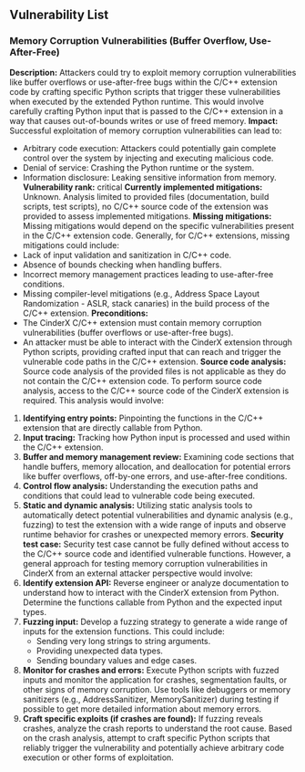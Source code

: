 ## Vulnerability List

### Memory Corruption Vulnerabilities (Buffer Overflow, Use-After-Free)
**Description:** Attackers could try to exploit memory corruption vulnerabilities like buffer overflows or use-after-free bugs within the C/C++ extension code by crafting specific Python scripts that trigger these vulnerabilities when executed by the extended Python runtime. This would involve carefully crafting Python input that is passed to the C/C++ extension in a way that causes out-of-bounds writes or use of freed memory.
**Impact:** Successful exploitation of memory corruption vulnerabilities can lead to:
- Arbitrary code execution: Attackers could potentially gain complete control over the system by injecting and executing malicious code.
- Denial of service: Crashing the Python runtime or the system.
- Information disclosure: Leaking sensitive information from memory.
**Vulnerability rank:** critical
**Currently implemented mitigations:** Unknown. Analysis limited to provided files (documentation, build scripts, test scripts), no C/C++ source code of the extension was provided to assess implemented mitigations.
**Missing mitigations:** Missing mitigations would depend on the specific vulnerabilities present in the C/C++ extension code. Generally, for C/C++ extensions, missing mitigations could include:
- Lack of input validation and sanitization in C/C++ code.
- Absence of bounds checking when handling buffers.
- Incorrect memory management practices leading to use-after-free conditions.
- Missing compiler-level mitigations (e.g., Address Space Layout Randomization - ASLR, stack canaries) in the build process of the C/C++ extension.
**Preconditions:**
- The CinderX C/C++ extension must contain memory corruption vulnerabilities (buffer overflows or use-after-free bugs).
- An attacker must be able to interact with the CinderX extension through Python scripts, providing crafted input that can reach and trigger the vulnerable code paths in the C/C++ extension.
**Source code analysis:** Source code analysis of the provided files is not applicable as they do not contain the C/C++ extension code. To perform source code analysis, access to the C/C++ source code of the CinderX extension is required. This analysis would involve:
1. **Identifying entry points:** Pinpointing the functions in the C/C++ extension that are directly callable from Python.
2. **Input tracing:** Tracking how Python input is processed and used within the C/C++ extension.
3. **Buffer and memory management review:** Examining code sections that handle buffers, memory allocation, and deallocation for potential errors like buffer overflows, off-by-one errors, and use-after-free conditions.
4. **Control flow analysis:** Understanding the execution paths and conditions that could lead to vulnerable code being executed.
5. **Static and dynamic analysis:** Utilizing static analysis tools to automatically detect potential vulnerabilities and dynamic analysis (e.g., fuzzing) to test the extension with a wide range of inputs and observe runtime behavior for crashes or unexpected memory errors.
**Security test case:** Security test case cannot be fully defined without access to the C/C++ source code and identified vulnerable functions. However, a general approach for testing memory corruption vulnerabilities in CinderX from an external attacker perspective would involve:
1. **Identify extension API:** Reverse engineer or analyze documentation to understand how to interact with the CinderX extension from Python. Determine the functions callable from Python and the expected input types.
2. **Fuzzing input:** Develop a fuzzing strategy to generate a wide range of inputs for the extension functions. This could include:
    - Sending very long strings to string arguments.
    - Providing unexpected data types.
    - Sending boundary values and edge cases.
3. **Monitor for crashes and errors:** Execute Python scripts with fuzzed inputs and monitor the application for crashes, segmentation faults, or other signs of memory corruption. Use tools like debuggers or memory sanitizers (e.g., AddressSanitizer, MemorySanitizer) during testing if possible to get more detailed information about memory errors.
4. **Craft specific exploits (if crashes are found):** If fuzzing reveals crashes, analyze the crash reports to understand the root cause. Based on the crash analysis, attempt to craft specific Python scripts that reliably trigger the vulnerability and potentially achieve arbitrary code execution or other forms of exploitation.
